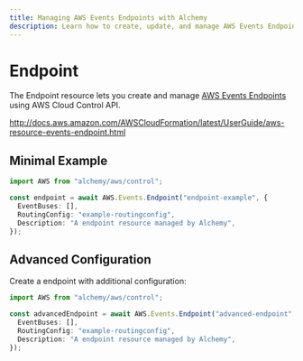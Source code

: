 ```yaml
---
title: Managing AWS Events Endpoints with Alchemy
description: Learn how to create, update, and manage AWS Events Endpoints using Alchemy Cloud Control.
---
```


# Endpoint

The Endpoint resource lets you create and manage [AWS Events Endpoints](https://docs.aws.amazon.com/events/latest/userguide/) using AWS Cloud Control API.

http://docs.aws.amazon.com/AWSCloudFormation/latest/UserGuide/aws-resource-events-endpoint.html

## Minimal Example

```ts
import AWS from "alchemy/aws/control";

const endpoint = await AWS.Events.Endpoint("endpoint-example", {
  EventBuses: [],
  RoutingConfig: "example-routingconfig",
  Description: "A endpoint resource managed by Alchemy",
});
```

## Advanced Configuration

Create a endpoint with additional configuration:

```ts
import AWS from "alchemy/aws/control";

const advancedEndpoint = await AWS.Events.Endpoint("advanced-endpoint", {
  EventBuses: [],
  RoutingConfig: "example-routingconfig",
  Description: "A endpoint resource managed by Alchemy",
});
```

